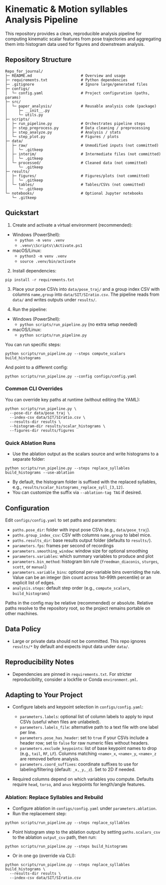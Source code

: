 # Kinematic & Motion syllables Analysis Pipeline

This repository provides a clean, reproducible analysis pipeline for computing kinematic scalar features from pose trajectories and aggregating them into histogram data used for figures and downstream analysis.

## Repository Structure

```
Repo_for_journal/
├─ README.md                      # Overview and usage
├─ requirements.txt               # Python dependencies
├─ .gitignore                     # Ignore large/generated files
├─ configs/
│  └─ config.yaml                 # Project configuration (paths, params)
├─ src/
│  └─ paper_analysis/             # Reusable analysis code (package)
│     ├─ __init__.py
│     └─ utils.py
├─ scripts/
│  ├─ run_pipeline.py             # Orchestrates pipeline steps
│  ├─ step_preprocess.py          # Data cleaning / preprocessing
│  ├─ step_analyze.py             # Analysis / stats
│  └─ step_plot.py                # Figures / plots
├─ data/
│  ├─ raw/                        # Unmodified inputs (not committed)
│  │  └─ .gitkeep
│  ├─ interim/                    # Intermediate files (not committed)
│  │  └─ .gitkeep
│  └─ processed/                  # Cleaned data (not committed)
│     └─ .gitkeep
├─ results/
│  ├─ figures/                    # Figures/plots (not committed)
│  │  └─ .gitkeep
│  └─ tables/                     # Tables/CSVs (not committed)
│     └─ .gitkeep
└─ notebooks/                     # Optional Jupyter notebooks
   └─ .gitkeep
```

## Quickstart

1) Create and activate a virtual environment (recommended):

- Windows (PowerShell):
  - `python -m venv .venv`
  - `.venv\\Scripts\\Activate.ps1`
- macOS/Linux:
  - `python3 -m venv .venv`
  - `source .venv/bin/activate`

2) Install dependencies:

```
pip install -r requirements.txt
```

3) Place your pose CSVs into `data/pose_traj/` and a group index CSV with columns `name,group` into `data/SIT/SIratio.csv`. The pipeline reads from `data/` and writes outputs under `results/`.

4) Run the pipeline:

- Windows (PowerShell):
  - `python scripts/run_pipeline.py` (no extra setup needed)
- macOS/Linux:
  - `python scripts/run_pipeline.py`

You can run specific steps:

```
python scripts/run_pipeline.py --steps compute_scalars build_histograms
```

And point to a different config:

```
python scripts/run_pipeline.py --config configs/config.yaml
```

### Common CLI Overrides

You can override key paths at runtime (without editing the YAML):

```
python scripts/run_pipeline.py \
  --pose-dir data/pose_traj \
  --index-csv data/SIT/SIratio.csv \
  --results-dir results \
  --histogram-dir results/scalar_histograms \
  --figures-dir results/figures
```

### Quick Ablation Runs

- Use the ablation output as the scalars source and write histograms to a separate folder:

```
python scripts/run_pipeline.py --steps replace_syllables build_histograms --use-ablation
```

- By default, the histogram folder is suffixed with the replaced syllables, e.g., `results/scalar_histograms_replace_syll_[3,12]`.
- You can customize the suffix via `--ablation-tag TAG` if desired.

## Configuration

Edit `configs/config.yaml` to set paths and parameters:

- `paths.pose_dir`: folder with input pose CSVs (e.g., `data/pose_traj`).
- `paths.group_index_csv`: CSV with columns `name,group` to label mice.
- `paths.results_dir`: base results output folder (defaults to `results/`).
- `parameters.fps`: frames per second of recordings
- `parameters.smoothing_window`: window size for optional smoothing
- `parameters.variables`: which summary variables to produce and plot
- `parameters.bin_method`: histogram bin rule (`freedman_diaconis`, `sturges`, `scott`, or `manual`)
- `parameters.variable_bins`: optional per-variable bins overriding the rule. Value can be an integer (bin count across 1st–99th percentile) or an explicit list of edges.
- `analysis.steps`: default step order (e.g., `compute_scalars`, `build_histograms`)

Paths in the config may be relative (recommended) or absolute. Relative paths resolve to the repository root, so the project remains portable on other machines.

## Data Policy

- Large or private data should not be committed. This repo ignores `results/*` by default and expects input data under `data/`.

## Reproducibility Notes

- Dependencies are pinned in `requirements.txt`. For stricter reproducibility, consider a lockfile or Conda `environment.yml`.

## Adapting to Your Project

- Configure labels and keypoint selection in `configs/config.yaml`:
  - `parameters.labels`: optional list of column labels to apply to input CSVs (useful when files are unlabeled).
  - `parameters.labels_file`: alternative path to a text file with one label per line.
  - `parameters.pose_has_header`: set to `true` if your CSVs include a header row; set to `false` for raw numeric files without headers.
  - `parameters.exclude_keypoints`: list of base keypoint names to drop (e.g., `tail`, `RF`, `LF`). Columns matching `<name>_x`, `<name>_y`, `<name>_z` are removed before analysis.
  - `parameters.coord_suffixes`: coordinate suffixes to use for labeling/filtering (default: `_x,_y,_z`). Set to 2D if needed.

- Required columns depend on which variables you compute. Defaults require `head`, `torso`, and `anus` keypoints for length/angle features.

### Ablation: Replace Syllables and Rebuild

- Configure ablation in `configs/config.yaml` under `parameters.ablation`.
- Run the replacement step:

```
python scripts/run_pipeline.py --steps replace_syllables
```

- Point histogram step to the ablation output by setting `paths.scalars_csv` to the ablation `output_csv` path, then run:

```
python scripts/run_pipeline.py --steps build_histograms
```

- Or in one go (override via CLI):

```
python scripts/run_pipeline.py --steps replace_syllables build_histograms \
  --results-dir results \
  --index-csv data/SIT/SIratio.csv
```
